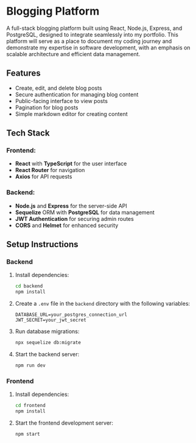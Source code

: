 # Blogging Platform

A full-stack blogging platform built using React, Node.js, Express, and PostgreSQL, designed to integrate seamlessly into my portfolio. This platform will serve as a place to document my coding journey and demonstrate my expertise in software development, with an emphasis on scalable architecture and efficient data management.

## Features
- Create, edit, and delete blog posts
- Secure authentication for managing blog content
- Public-facing interface to view posts
- Pagination for blog posts
- Simple markdown editor for creating content

## Tech Stack
### Frontend:
- **React** with **TypeScript** for the user interface
- **React Router** for navigation
- **Axios** for API requests

### Backend:
- **Node.js** and **Express** for the server-side API
- **Sequelize** ORM with **PostgreSQL** for data management
- **JWT Authentication** for securing admin routes
- **CORS** and **Helmet** for enhanced security

## Setup Instructions

### Backend
1. Install dependencies:
    ```bash
    cd backend
    npm install
    ```
2. Create a `.env` file in the `backend` directory with the following variables:
    ```env
    DATABASE_URL=your_postgres_connection_url
    JWT_SECRET=your_jwt_secret
    ```
3. Run database migrations:
    ```bash
    npx sequelize db:migrate
    ```
4. Start the backend server:
    ```bash
    npm run dev
    ```

### Frontend
1. Install dependencies:
    ```bash
    cd frontend
    npm install
    ```
2. Start the frontend development server:
    ```bash
    npm start
    ```
